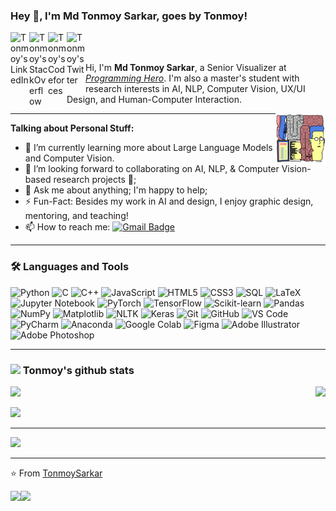 ### Hey 👋, I'm **Md Tonmoy Sarkar**, goes by **Tonmoy**!

<a href="https://www.linkedin.com/in/md-tonmoy-sarkar/">
  <img align="left" alt="Tonmoy's LinkedIn" width="30px" src="https://img.icons8.com/ios-filled/50/0077B5/linkedin.png" />
</a>
<a href="https://stackoverflow.com/users/13590227/md-tonmoy-sarkar/">
  <img align="left" alt="Tonmoy's StackOverflow" width="30px" src="https://img.icons8.com/ios-filled/50/F58025/stackoverflow.png" />
</a>
<a href="https://codeforces.com/profile/TonmoySarkar">
  <img align="left" alt="Tonmoy's Codeforces" width="30px" src="https://img.icons8.com/?size=100&id=jldAN67IAsrW&format=png&color=000000" />
</a>
<a href="https://twitter.com/TonmoySarkar2025">
  <img align="left" alt="Tonmoy's Twitter" width="30px" src="https://img.icons8.com/ios-filled/50/1DA1F2/twitter.png" />
</a>

<br />
<br />

Hi, I'm **Md Tonmoy Sarkar**, a Senior Visualizer at *[Programming Hero](https://www.programming-hero.com/)*. I'm also a master's student with research interests in AI, NLP, Computer Vision, UX/UI Design, and Human-Computer Interaction. 

  <img align="right" alt="GIF" width="80px" src="https://raw.githubusercontent.com/tonmoyshuvro/tonmoyshuvro/refs/heads/main/talking%20social%20media%20GIF%20by%20hi__bred.gif" />

---
**Talking about Personal Stuff:**

- 🌱 I’m currently learning more about Large Language Models and Computer Vision.
- 👯 I’m looking forward to collaborating on AI, NLP, & Computer Vision-based research projects 🤝;
- 💬 Ask me about anything; I'm happy to help;
- ⚡️ Fun-Fact: Besides my work in AI and design, I enjoy graphic design, mentoring, and teaching!
- 📫 How to reach me: 
[![Gmail Badge](https://img.shields.io/badge/-tonmoy.sarkar.official@gmail.com-c14438?style=flat-square&logo=Gmail&logoColor=white&link=mailto:tonmoy.sarkar.official@gmail.com)](mailto:tonmoy.sarkar.official@gmail.com)

---
### 🛠️ Languages and Tools

<p align="left">
  <!-- Programming Languages -->
  <img src="https://img.icons8.com/color/48/python.png" alt="Python" title="Python"/>
  <img src="https://img.icons8.com/color/48/c-programming.png" alt="C" title="C"/>
  <img src="https://img.icons8.com/color/48/c-plus-plus-logo.png" alt="C++" title="C++"/>
  <img src="https://img.icons8.com/color/48/javascript--v1.png" alt="JavaScript" title="JavaScript"/>
  <img src="https://img.icons8.com/color/48/html-5--v1.png" alt="HTML5" title="HTML5"/>
  <img src="https://img.icons8.com/color/48/css3.png" alt="CSS3" title="CSS3"/>
  <img src="https://img.icons8.com/color/48/sql.png" alt="SQL" title="SQL"/>
  <img src="https://img.icons8.com/color/48/latex.png" alt="LaTeX" title="LaTeX"/>
  <img src="https://img.icons8.com/color/48/jupyter.png" alt="Jupyter Notebook" title="Jupyter Notebook"/>

  <!-- Libraries & Frameworks -->
  <img src="https://img.icons8.com/color/48/pytorch.png" alt="PyTorch" title="PyTorch"/>
  <img src="https://img.icons8.com/color/48/tensorflow.png" alt="TensorFlow" title="TensorFlow"/>
  <img src="https://img.icons8.com/color/48/scikit-learn.png" alt="Scikit-learn" title="Scikit-learn"/>
  <img src="https://img.icons8.com/color/48/pandas.png" alt="Pandas" title="Pandas"/>
  <img src="https://img.icons8.com/color/48/numpy.png" alt="NumPy" title="NumPy"/>
  <img src="https://img.icons8.com/color/48/matplotlib.png" alt="Matplotlib" title="Matplotlib"/>
  <img src="https://img.icons8.com/color/48/nltk.png" alt="NLTK" title="NLTK"/>
  <img src="https://img.icons8.com/color/48/keras.png" alt="Keras" title="Keras"/>

  <!-- Tools & Platforms -->
  <img src="https://img.icons8.com/color/48/git.png" alt="Git" title="Git"/>
  <img src="https://img.icons8.com/color/48/github.png" alt="GitHub" title="GitHub"/>
  <img src="https://img.icons8.com/color/48/visual-studio-code-2019.png" alt="VS Code" title="VS Code"/>
  <img src="https://img.icons8.com/color/48/pycharm.png" alt="PyCharm" title="PyCharm"/>
  <img src="https://img.icons8.com/color/48/anaconda.png" alt="Anaconda" title="Anaconda"/>
  <img src="https://img.icons8.com/color/48/google-colab.png" alt="Google Colab" title="Google Colab"/>
  <img src="https://img.icons8.com/color/48/figma.png" alt="Figma" title="Figma"/>
  <img src="https://img.icons8.com/color/48/adobe-illustrator.png" alt="Adobe Illustrator" title="Adobe Illustrator"/>
  <img src="https://img.icons8.com/color/48/adobe-photoshop.png" alt="Adobe Photoshop" title="Adobe Photoshop"/>
</p>


---
### <img src="https://raw.githubusercontent.com/alexnaiman/alexnaiman/master/resources/stats.png" width="35px" /> Tonmoy's github stats
<p align="right">
<img align="left" src="https://github-readme-stats.vercel.app/api?username=TonmoySarkar&theme=tokyonight&show_icons=true" />

<img  float="right" src="https://github-readme-stats.vercel.app/api/top-langs/?username=TonmoySarkar&theme=tokyonight&show_icons=true" />

</p>

![](https://github-readme-streak-stats.herokuapp.com/?user=TonmoySarkar&theme=blue-green&hide_border=false)<br/>

---
[![](https://visitcount.itsvg.in/api?id=TonmoySarkar&label=Profile%20Views&color=4&icon=0&pretty=true)](https://visitcount.itsvg.in)

---
⭐️ From [TonmoySarkar](https://github.com/TonmoySarkar)


<a href="https://github.com/TonmoySarkar/AI-Research">
  <img align="left" src="https://github-readme-stats.vercel.app/api/pin/?username=TonmoySarkar&repo=AI-Research" />
</a>


<a href="https://github.com/TonmoySarkar/UX-Design-Portfolio">
  <img align="left" src="https://github-readme-stats.vercel.app/api/pin/?username=TonmoySarkar&repo=UX-Design-Portfolio" />
</a>
